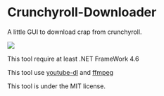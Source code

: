 # Crunchyroll-Downloader
A little GUI to download crap from crunchyroll.

<a href="https://puush.tuto-craft.com/6X6k6p.png"><img src="https://puush.tuto-craft.com/6X6k6p.png"></a>

This tool require at least .NET FrameWork 4.6

This tool use [youtube-dl](https://github.com/rg3/youtube-dl) and [ffmpeg](https://ffmpeg.org/)
 
This tool is under the MIT license.
